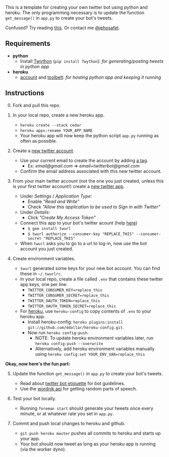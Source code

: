 This is a template for creating your own twitter bot using python and heroku. The only programming necessary is to update the function ```get_message()``` in ```app.py``` to create your bot's tweets.

Confused? Try reading [this](http://tinysubversions.com/2013/09/how-to-make-a-twitter-bot/). Or contact me [@jehosafet](https://twitter.com/jehosafet).

Requirements
--------
* __python__
   * Install [Twython](https://github.com/ryanmcgrath/twython) (```pip install Twython```): _for generating/posting tweets in python app_
* __heroku__
   * [account](https://www.heroku.com/) and [toolbelt](https://toolbelt.heroku.com/): _for hosting python app and keeping it running_

Instructions
--------
0. Fork and pull this repo.

1. In your local repo, create a new heroku app.
    * ```heroku create --stack cedar```
    * ```heroku apps:rename YOUR_APP_NAME```
    * Your heroku app will now keep the python script ```app.py``` running as often as possible.

2. Create a [new twitter account](https://twitter.com/).
    * Use your current email to create the account by adding [a tag](http://en.wikipedia.org/wiki/Email_address#Address_tags).
       - Ex: _email@gmail.com_ => _email+twitterbot@gmail.com_
    * Confirm the email address associated with this new twitter account.

3. From your main twitter account (not the one you just created, unless this is your first twitter account!) create a [new twitter app](https://dev.twitter.com/apps).
    * Under _Settings_ / _Application Type_:
        - Enable _"Read and Write"_
        - Check _"Allow this application to be used to Sign in with Twitter"_
    * Under _Details_:
        - Click _"Create My Access Token"_
    * Connect this app to your bot's twitter acount (help [here](http://dghubble.com/blog/posts/twitter-app-write-access-and-bots/))
        - `$ gem install twurl`
        - `$ twurl authorize --consumer-key "REPLACE_THIS" --consumer-secret "REPLACE_THIS"`
    * When `twurl` asks you to go to a url to log-in, now use the bot account you just created.

4. Create environment variables.
    * `twurl` generated some keys for your new bot account. You can find these in `~/.twurlrc`.
    * In your local repo, create a file called ```.env``` that contains these twitter app keys, one per line:
        - ```TWITTER_CONSUMER_KEY=replace_this```
        - ```TWITTER_CONSUMER_SECRET=replace_this```
        - ```TWITTER_OAUTH_TOKEN=replace_this```
        - ```TWITTER_OAUTH_TOKEN_SECRET=replace_this```
    * For [heroku](https://devcenter.heroku.com/articles/config-vars), use ```heroku-config``` to copy contents of ```.env``` to your heroku app.
        - Install heroku-config: ```heroku plugins:install git://github.com/ddollar/heroku-config.git```.
        - Now run ```heroku config:push```.
            - NOTE: To update heroku environment variables later, run ```heroku config:push --overwrite```
            - Alternatively, add heroku environment variables manually using ```heroku config:set YOUR_ENV_VAR=replace_this```

__Okay, now here's the fun part:__

5. Update the function ```get_message()``` in ```app.py``` to create your bot's tweets.
    * Read about [twitter bot etiquette](http://tinysubversions.com/2013/03/basic-twitter-bot-etiquette/) for bot guidelines.
    * Use the [wordnik api](https://github.com/wordnik/wordnik-python) for getting random parts of speech.

6. Test your bot locally.
    * Running ```foreman start``` should generate your tweets once every minute, or at whatever rate you set in ```app.py```.

7. Commit and push local changes to heroku and github.
    * ```git push heroku master``` pushes all commits to heroku and starts up your app.
    * Your bot should now tweet as long as your heroku app is running (via the worker dyno).

